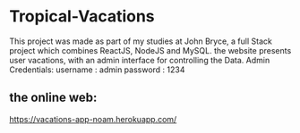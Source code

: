 # Tropical-Vacations

This project was made as part of my studies at John Bryce, a full Stack project which combines ReactJS, NodeJS and MySQL.
the website presents user vacations, with an admin interface for controlling the Data.
Admin Credentials:
username : admin
password : 1234

## the online web:

https://vacations-app-noam.herokuapp.com/

